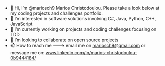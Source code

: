 - 👋 Hi, I’m @mariosch9 Marios Christodoulou. Please take a look below at my coding projects and challenges portfolio.
- 👀 I’m interested in software solutions involving C#, Java, Python, C++, JavaScript
- 🌱 I’m currently working on projects and coding challenges focusing on TDD
- 💞️ I’m looking to collaborate on open source projects
- 📫 How to reach me ---> email me on mariosch9@gmail.com or message me on: www.linkedin.com/in/marios-christodoulou-0b9444184/

<!---
mariosch9/mariosch9 is a ✨ special ✨ repository because its `README.md` (this file) appears on your GitHub profile.
You can click the Preview link to take a look at your changes.
--->
